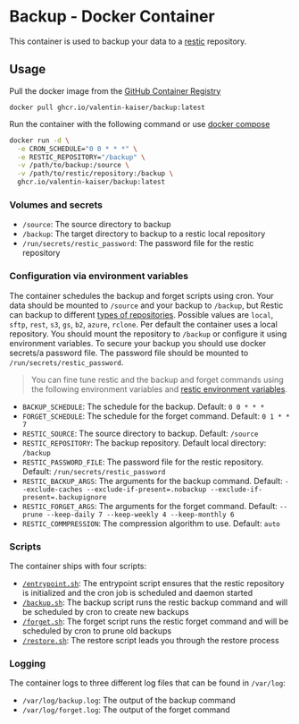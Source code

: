 # Backup - Docker Container

This container is used to backup your data to a [restic](https://restic.net/) repository.

## Usage

Pull the docker image from the [GitHub Container Registry](ghcr.io)

`docker pull ghcr.io/valentin-kaiser/backup:latest`

Run the container with the following command or use [docker compose](./compose.yml)


```bash
docker run -d \
  -e CRON_SCHEDULE="0 0 * * *" \
  -e RESTIC_REPOSITORY="/backup" \
  -v /path/to/backup:/source \
  -v /path/to/restic/repository:/backup \
  ghcr.io/valentin-kaiser/backup:latest
```

### Volumes and secrets
 
- `/source`: The source directory to backup
- `/backup`: The target directory to backup to a restic local repository
- `/run/secrets/restic_password`: The password file for the restic repository

### Configuration via environment variables

The container schedules the backup and forget scripts using cron.
Your data should be mounted to `/source` and your backup to `/backup`, but Restic can backup to different [types of repositories](https://restic.readthedocs.io/en/latest/030_preparing_a_new_repo.html).
Possible values are `local`, `sftp`, `rest`, `s3`, `gs`, `b2`, `azure`, `rclone`. 
Per default the container uses a local repository. You should mount the repository to `/backup` or configure it using environment variables.
To secure your backup you should use docker secrets/a password file. The password file should be mounted to `/run/secrets/restic_password`.

> You can fine tune restic and the backup and forget commands using the following environment variables and [restic environment variables](https://restic.readthedocs.io/en/latest/040_backup.html#environment-variables).
 
- `BACKUP_SCHEDULE`: The schedule for the backup. Default: `0 0 * * *`
- `FORGET_SCHEDULE`: The schedule for the forget command. Default: `0 1 * * 7`
- `RESTIC_SOURCE`: The source directory to backup. Default: `/source`
- `RESTIC_REPOSITORY`: The backup repository. Default local directory: `/backup`
- `RESTIC_PASSWORD_FILE`: The password file for the restic repository. Default: `/run/secrets/restic_password`
- `RESTIC_BACKUP_ARGS`: The arguments for the backup command. Default: `--exclude-caches --exclude-if-present=.nobackup --exclude-if-present=.backupignore`
- `RESTIC_FORGET_ARGS`: The arguments for the forget command. Default: `--prune --keep-daily 7 --keep-weekly 4 --keep-monthly 6`
- `RESTIC_COMMPRESSION`: The compression algorithm to use. Default: `auto`

### Scripts

The container ships with four scripts:

- [`/entrypoint.sh`](./scripts/entrypoint.sh): The entrypoint script ensures that the restic repository is initialized and the cron job is scheduled and daemon started
- [`/backup.sh`](./scripts/backup.sh): The backup script runs the restic backup command and will be scheduled by cron to create new backups
- [`/forget.sh`](./scripts/forget.sh): The forget script runs the restic forget command and will be scheduled by cron to prune old backups
- [`/restore.sh`](./scripts/restore.sh): The restore script leads you through the restore process

### Logging

The container logs to three different log files that can be found in `/var/log`:

- `/var/log/backup.log`: The output of the backup command
- `/var/log/forget.log`: The output of the forget command